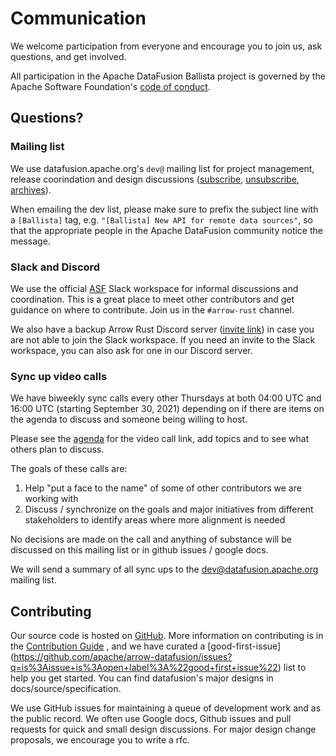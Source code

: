 <!---
  Licensed to the Apache Software Foundation (ASF) under one
  or more contributor license agreements.  See the NOTICE file
  distributed with this work for additional information
  regarding copyright ownership.  The ASF licenses this file
  to you under the Apache License, Version 2.0 (the
  "License"); you may not use this file except in compliance
  with the License.  You may obtain a copy of the License at

    http://www.apache.org/licenses/LICENSE-2.0

  Unless required by applicable law or agreed to in writing,
  software distributed under the License is distributed on an
  "AS IS" BASIS, WITHOUT WARRANTIES OR CONDITIONS OF ANY
  KIND, either express or implied.  See the License for the
  specific language governing permissions and limitations
  under the License.
-->

# Communication

We welcome participation from everyone and encourage you to join us, ask
questions, and get involved.

All participation in the Apache DataFusion Ballista project is governed by the
Apache Software Foundation's [code of
conduct](https://www.apache.org/foundation/policies/conduct.html).

## Questions?

### Mailing list

We use datafusion.apache.org's `dev@` mailing list for project management, release
coorindation and design discussions
([subscribe](mailto:dev-subscribe@datafusion.apache.org),
[unsubscribe](mailto:dev-unsubscribe@datafusion.apache.org),
[archives](https://lists.apache.org/list.html?dev@datafusion.apache.org)).

When emailing the dev list, please make sure to prefix the subject line with a
`[Ballista]` tag, e.g. `"[Ballista] New API for remote data sources"`, so
that the appropriate people in the Apache DataFusion community notice the message.

### Slack and Discord

We use the official [ASF](https://s.apache.org/slack-invite) Slack workspace
for informal discussions and coordination. This is a great place to meet other
contributors and get guidance on where to contribute. Join us in the
`#arrow-rust` channel.

We also have a backup Arrow Rust Discord
server ([invite link](https://discord.gg/Qw5gKqHxUM)) in case you are not able
to join the Slack workspace. If you need an invite to the Slack workspace, you
can also ask for one in our Discord server.

### Sync up video calls

We have biweekly sync calls every other Thursdays at both 04:00 UTC
and 16:00 UTC (starting September 30, 2021) depending on if there are
items on the agenda to discuss and someone being willing to host.

Please see the [agenda](https://docs.google.com/document/d/1atCVnoff5SR4eM4Lwf2M1BBJTY6g3_HUNR6qswYJW_U/edit)
for the video call link, add topics and to see what others plan to discuss.

The goals of these calls are:

1. Help "put a face to the name" of some of other contributors we are working with
2. Discuss / synchronize on the goals and major initiatives from different stakeholders to identify areas where more alignment is needed

No decisions are made on the call and anything of substance will be discussed on this mailing list or in github issues / google docs.

We will send a summary of all sync ups to the dev@datafusion.apache.org mailing list.

## Contributing

Our source code is hosted on
[GitHub](https://github.com/apache/arrow-datafusion). More information on contributing is in
the [Contribution Guide](https://github.com/apache/arrow-datafusion/blob/master/CONTRIBUTING.md)
, and we have curated a [good-first-issue]
(https://github.com/apache/arrow-datafusion/issues?q=is%3Aissue+is%3Aopen+label%3A%22good+first+issue%22)
list to help you get started. You can find datafusion's major designs in docs/source/specification.

We use GitHub issues for maintaining a queue of development work and as the
public record. We often use Google docs, Github issues and pull requests for
quick and small design discussions. For major design change proposals, we encourage you to write a rfc.
